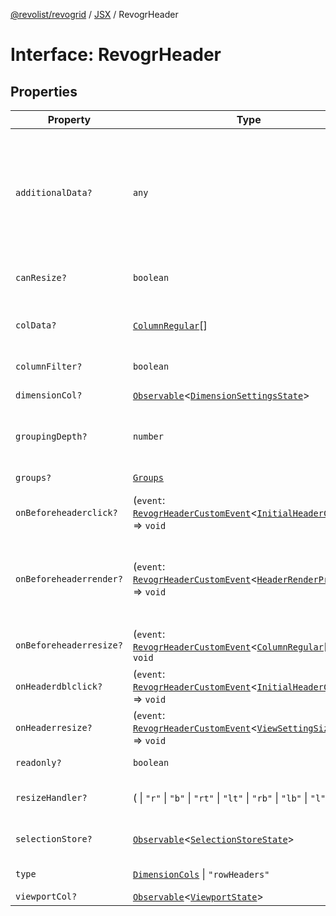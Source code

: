 [@revolist/revogrid](README.md) / [JSX](Namespace.JSX.md) / RevogrHeader

# Interface: RevogrHeader

## Properties

| Property | Type | Description | Defined in |
| ------ | ------ | ------ | ------ |
| `additionalData?` | `any` | Extra properties to pass into header renderer, such as vue or react components to handle parent | [src/components.d.ts:1771](https://github.com/revolist/revogrid/blob/e4a447d6483665fe275065ba5ef60722f4635503/src/components.d.ts#L1771) |
| `canResize?` | `boolean` | If columns can be resized | [src/components.d.ts:1775](https://github.com/revolist/revogrid/blob/e4a447d6483665fe275065ba5ef60722f4635503/src/components.d.ts#L1775) |
| `colData?` | [`ColumnRegular`](Interface.ColumnRegular.md)[] | Columns - defines an array of grid columns. | [src/components.d.ts:1779](https://github.com/revolist/revogrid/blob/e4a447d6483665fe275065ba5ef60722f4635503/src/components.d.ts#L1779) |
| `columnFilter?` | `boolean` | Column filter | [src/components.d.ts:1783](https://github.com/revolist/revogrid/blob/e4a447d6483665fe275065ba5ef60722f4635503/src/components.d.ts#L1783) |
| `dimensionCol?` | [`Observable`](TypeAlias.Observable.md)\<[`DimensionSettingsState`](Interface.DimensionSettingsState.md)\> | Dimension settings X | [src/components.d.ts:1787](https://github.com/revolist/revogrid/blob/e4a447d6483665fe275065ba5ef60722f4635503/src/components.d.ts#L1787) |
| `groupingDepth?` | `number` | Grouping depth, how many levels of grouping | [src/components.d.ts:1791](https://github.com/revolist/revogrid/blob/e4a447d6483665fe275065ba5ef60722f4635503/src/components.d.ts#L1791) |
| `groups?` | [`Groups`](TypeAlias.Groups.md) | Column groups | [src/components.d.ts:1795](https://github.com/revolist/revogrid/blob/e4a447d6483665fe275065ba5ef60722f4635503/src/components.d.ts#L1795) |
| `onBeforeheaderclick?` | (`event`: [`RevogrHeaderCustomEvent`](Interface.RevogrHeaderCustomEvent.md)\<[`InitialHeaderClick`](TypeAlias.InitialHeaderClick.md)\>) => `void` | On initial header click | [src/components.d.ts:1799](https://github.com/revolist/revogrid/blob/e4a447d6483665fe275065ba5ef60722f4635503/src/components.d.ts#L1799) |
| `onBeforeheaderrender?` | (`event`: [`RevogrHeaderCustomEvent`](Interface.RevogrHeaderCustomEvent.md)\<[`HeaderRenderProps`](TypeAlias.HeaderRenderProps.md)\>) => `void` | Before each header cell render function. Allows to override cell properties | [src/components.d.ts:1803](https://github.com/revolist/revogrid/blob/e4a447d6483665fe275065ba5ef60722f4635503/src/components.d.ts#L1803) |
| `onBeforeheaderresize?` | (`event`: [`RevogrHeaderCustomEvent`](Interface.RevogrHeaderCustomEvent.md)\<[`ColumnRegular`](Interface.ColumnRegular.md)[]\>) => `void` | On before header resize | [src/components.d.ts:1807](https://github.com/revolist/revogrid/blob/e4a447d6483665fe275065ba5ef60722f4635503/src/components.d.ts#L1807) |
| `onHeaderdblclick?` | (`event`: [`RevogrHeaderCustomEvent`](Interface.RevogrHeaderCustomEvent.md)\<[`InitialHeaderClick`](TypeAlias.InitialHeaderClick.md)\>) => `void` | On header double click | [src/components.d.ts:1811](https://github.com/revolist/revogrid/blob/e4a447d6483665fe275065ba5ef60722f4635503/src/components.d.ts#L1811) |
| `onHeaderresize?` | (`event`: [`RevogrHeaderCustomEvent`](Interface.RevogrHeaderCustomEvent.md)\<[`ViewSettingSizeProp`](TypeAlias.ViewSettingSizeProp.md)\>) => `void` | On header resize | [src/components.d.ts:1815](https://github.com/revolist/revogrid/blob/e4a447d6483665fe275065ba5ef60722f4635503/src/components.d.ts#L1815) |
| `readonly?` | `boolean` | Readonly mode | [src/components.d.ts:1819](https://github.com/revolist/revogrid/blob/e4a447d6483665fe275065ba5ef60722f4635503/src/components.d.ts#L1819) |
| `resizeHandler?` | ( \| `"r"` \| `"b"` \| `"rt"` \| `"lt"` \| `"rb"` \| `"lb"` \| `"l"` \| `"t"`)[] | Defines resize position | [src/components.d.ts:1823](https://github.com/revolist/revogrid/blob/e4a447d6483665fe275065ba5ef60722f4635503/src/components.d.ts#L1823) |
| `selectionStore?` | [`Observable`](TypeAlias.Observable.md)\<[`SelectionStoreState`](TypeAlias.SelectionStoreState.md)\> | Selection, range, focus | [src/components.d.ts:1827](https://github.com/revolist/revogrid/blob/e4a447d6483665fe275065ba5ef60722f4635503/src/components.d.ts#L1827) |
| `type` | [`DimensionCols`](TypeAlias.DimensionCols.md) \| `"rowHeaders"` | Column type | [src/components.d.ts:1831](https://github.com/revolist/revogrid/blob/e4a447d6483665fe275065ba5ef60722f4635503/src/components.d.ts#L1831) |
| `viewportCol?` | [`Observable`](TypeAlias.Observable.md)\<[`ViewportState`](Interface.ViewportState.md)\> | Viewport X | [src/components.d.ts:1835](https://github.com/revolist/revogrid/blob/e4a447d6483665fe275065ba5ef60722f4635503/src/components.d.ts#L1835) |
